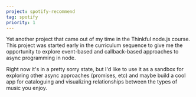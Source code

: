 ```yaml
---
project: spotify-recommend
tag: spotify
priority: 1
---
```

Yet another project that came out of my time in the Thinkful node.js course. This project was started early in the curriculum sequence to give me the opportunity to explore event-based and callback-based approaches to async programming in node.

Right now it's in a pretty sorry state, but I'd like to use it as a sandbox for exploring other async approaches (promises, etc) and maybe build a cool app for cataloguing and visualizing relationships between the types of music you enjoy.
